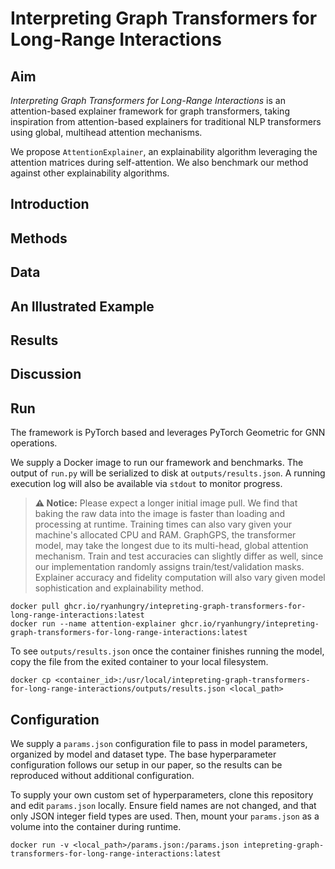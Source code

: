 # Interpreting Graph Transformers for Long-Range Interactions

## Aim
*Interpreting Graph Transformers for Long-Range Interactions* is an attention-based explainer framework for graph transformers, taking inspiration from attention-based explainers for traditional NLP transformers using global, multihead attention mechanisms. 

We propose `AttentionExplainer`, an explainability algorithm leveraging the attention matrices during self-attention. We also benchmark our method against other explainability algorithms.

## Introduction

## Methods

## Data

## An Illustrated Example

## Results

## Discussion

## Run
The framework is PyTorch based and leverages PyTorch Geometric for GNN operations.

We supply a Docker image to run our framework and benchmarks. The output of `run.py` will be serialized to disk at `outputs/results.json`. A running execution log will also be available via `stdout` to monitor progress.

> **⚠️ Notice:** Please expect a longer initial image pull. We find that baking the raw data into the image is faster than loading and processing at runtime. Training times can also vary given your machine's allocated CPU and RAM. GraphGPS, the transformer model, may take the longest due to its multi-head, global attention mechanism. Train and test accuracies can slightly differ as well, since our implementation randomly assigns train/test/validation masks. Explainer accuracy and fidelity computation will also vary given model sophistication and explainability method.

```
docker pull ghcr.io/ryanhungry/intepreting-graph-transformers-for-long-range-interactions:latest
docker run --name attention-explainer ghcr.io/ryanhungry/intepreting-graph-transformers-for-long-range-interactions:latest
```

To see `outputs/results.json` once the container finishes running the model, copy the file from the exited container to your local filesystem.

```
docker cp <container_id>:/usr/local/intepreting-graph-transformers-for-long-range-interactions/outputs/results.json <local_path>
```

## Configuration
We supply a `params.json` configuration file to pass in model parameters, organized by model and dataset type. The base hyperparameter configuration follows our setup in our paper, so the results can be reproduced without additional configuration.

To supply your own custom set of hyperparameters, clone this repository and edit `params.json` locally. Ensure field names are not changed, and that only JSON integer field types are used. Then, mount your `params.json` as a volume into the container during runtime.

```
docker run -v <local_path>/params.json:/params.json intepreting-graph-transformers-for-long-range-interactions:latest
```
